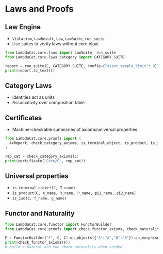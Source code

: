 # Laws and Proofs

## Law Engine
- `Violation`, `LawResult`, `Law`, `LawSuite`, `run_suite`
- Use suites to verify laws without core bloat.

```python
from LambdaCat.core.laws import LawSuite, run_suite
from LambdaCat.core.laws_category import CATEGORY_SUITE

report = run_suite(C, CATEGORY_SUITE, config={"assoc_sample_limit": 0})
print(report.to_text())
```

## Category Laws
- Identities act as units
- Associativity over composition table

## Certificates
- Machine-checkable summaries of axioms/universal properties

```python
from LambdaCat.core.proofs import (
  AxReport, check_category_axioms, is_terminal_object, is_product, is_iso, check_simplex_thin, certificate
)

rep_cat = check_category_axioms(C)
print(certificate("Core/C", rep_cat))
```

## Universal properties
- `is_terminal_object(C, T_name)`
- `is_product(C, X_name, Y_name, P_name, pi1_name, pi2_name)`
- `is_iso(C, f_name, g_name)`

## Functor and Naturality
```python
from LambdaCat.core.functor import FunctorBuilder
from LambdaCat.core.proofs import check_functor_axioms, check_naturality

F = FunctorBuilder("F", C, C).on_objects({"A":"A","B":"B"}).on_morphisms({"f":"f"}).build()
print(check_functor_axioms(F))
# build a Natural and run check_naturality when needed
```
